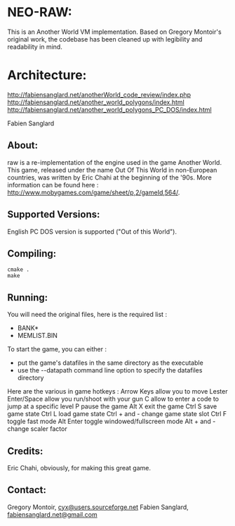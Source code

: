 NEO-RAW:
====

This is an Another World VM implementation.  Based on Gregory Montoir's original work, the codebase has been cleaned up with legibility and readability in mind.

Architecture:
=============

http://fabiensanglard.net/anotherWorld_code_review/index.php
http://fabiensanglard.net/another_world_polygons/index.html
http://fabiensanglard.net/another_world_polygons_PC_DOS/index.html

Fabien Sanglard


About:
------

raw is a re-implementation of the engine used in the game Another World. This 
game, released under the name Out Of This World in non-European countries, was 
written by Eric Chahi at the beginning of the '90s. More information can be 
found here : http://www.mobygames.com/game/sheet/p,2/gameId,564/.

Supported Versions:
-------------------

English PC DOS version is supported ("Out of this World").

Compiling:
----------
```
cmake .
make
```
Running:
--------

You will need the original files, here is the required list :
- BANK*
- MEMLIST.BIN
	
To start the game, you can either :
- put the game's datafiles in the same directory as the executable
- use the --datapath command line option to specify the datafiles directory

Here are the various in game hotkeys :
    Arrow Keys      allow you to move Lester
    Enter/Space     allow you run/shoot with your gun
    C               allow to enter a code to jump at a specific level
    P               pause the game
    Alt X           exit the game
    Ctrl S          save game state
    Ctrl L          load game state
    Ctrl + and -    change game state slot
    Ctrl F          toggle fast mode
    Alt Enter       toggle windowed/fullscreen mode
    Alt + and -     change scaler factor

Credits:
--------

Eric Chahi, obviously, for making this great game.

Contact:
--------

Gregory Montoir, cyx@users.sourceforge.net
Fabien Sanglard, fabiensanglard.net@gmail.com
